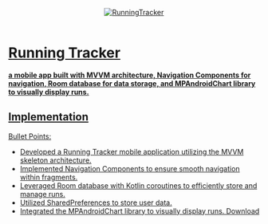 <p align="center">
   <a href="https://github.com/4rju9/RunningTracker"><img src="https://github.com/user-attachments/assets/df237996-3ec8-4ae8-80e2-cf83ac8d3b23" alt="RunningTracker"</a>
   <br>
   <br>
</p>
<h1>Running Tracker</h1>
<b>a mobile app built with MVVM architecture, Navigation Components for navigation, Room database for data storage, and MPAndroidChart library to visually display runs. </b>

## Implementation
Bullet Points:
   * Developed a Running Tracker mobile application utilizing the MVVM skeleton architecture.
   * Implemented Navigation Components to ensure smooth navigation within fragments.
   * Leveraged Room database with Kotlin coroutines to efficiently store and manage runs.
   * Utilized SharedPreferences to store user data.
   * Integrated the MPAndroidChart library to visually display runs.
[Download](https://drive.google.com/file/d/1ntHF4GeEmUNMN_muKPOqSZUE8ttdalm6/view?)
<!-- ## Usage
<b>Disclaimer :</b>
* This app is not published on Playstore, you have to download this from
* Official website
* This GitHub Page
(after that downloading follow the steps below)


**Step 1** => Download the APK [Click To Download](https://index.4rju9.workers.dev/0:/timeTableApp/app-release.apk)

**Step 2** => Go to download section of your browser / Or find the APK file in your phone's storage

**Step 3** => Tap on the apk file to open and then click install

<b>Important :</b>
* Because the app is not published on Playstore, that's why the Playstore doesn't Recognise it
* Playstore will prompt something like that it doesn't recognise the app's developer
* which means i have not published the app on Playstore and they do not know about me and this app
* It's alright, whatever prompt the Playstore is showing, you have to just click okey/next.
* after you install it, it will show you that there's nothing wrong in the app, and it's totally safe.

**Step 4** => Run the app
* Create an account or Login into your account if you already have one
* Select your course and semester

No more steps, all done ✅ -->

